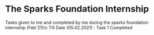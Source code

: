 # The Sparks Foundation Internship
Tasks given to me and completed by me during the sparks foundation internship (Feb'21)\n
Till Date (05.02.2021) : Task 1 Completed
